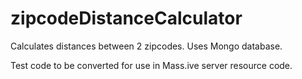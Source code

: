 zipcodeDistanceCalculator
=========================

Calculates distances between 2 zipcodes. Uses Mongo database.

Test code to be converted for use in Mass.ive server resource code.
